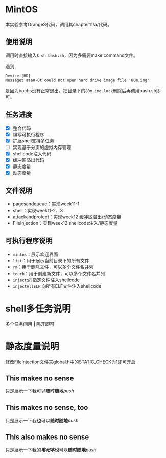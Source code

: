 # MintOS

本实验参考OrangeS代码，调用其chapter11/a/代码。

## 使用说明

调用时直接输入`$ sh bash.sh`，因为多需要make command文件。

遇到

```
Device:[HD]
Messaget ata0-0t could not open hard drive image file '80m,img'
```

是因为bochs没有正常退出，把目录下的`80m.img.lock`删除后再调用bash.sh即可。

## 任务进度

- [x] 整合代码
- [x] 编写可执行程序
- [x] 扩展shell支持多任务
- [ ] 实现基于分页的虚拟内存管理
- [X] shellcode注入代码
- [x] 缓冲区溢出代码
- [X] 静态度量
- [x] 动态度量

## 文件说明

- pagesandqueue：实现week11-1
- shell：实现week11-2、3
- attackandprotect：实现week12 缓冲区溢出/动态度量
- FileInjection：实现week12 shellcode注入/静态度量

## 可执行程序说明

- `mintos`：展示欢迎界面
- `list`：用于展示当前目录下的所有文件
- `rm`：用于删除文件，可以多个文件名并列
- `touch`：用于创建新文件，可以多个文件名并列
- `inject`:向指定文件注入shellcode
- `injectAllELF`:向所有ELF文件注入shellcode

# shell多任务说明

多个任务间用 **|** 隔开即可

# 静态度量说明

修改FileInjection文件夹global.h中的STATIC_CHECK为1即可开启

## This makes no sense
只是展示一下我可以**随时随地***push*

## This makes no sense, too
只是展示一下我**也**可以**随时随地***push*
## This also makes no sense
只是展示一下我的***笔记本*****也**可以**随时随地***push*
